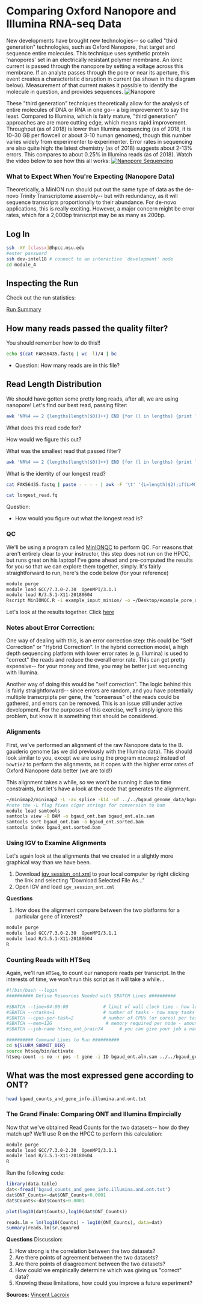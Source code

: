 # Comparing Oxford Nanopore and Illumina RNA-seq Data

New developments have brought new technologies-- so called "third generation" technologies, such as Oxford Nanopore, that target and sequence entire molecules.  This technique uses synthetic protein 'nanopores' set in an electrically resistant polymer membrane. An ionic current is passed through the nanopore by setting a voltage across this membrane. If an analyte passes through the pore or near its aperture, this event creates a characteristic disruption in current (as shown in the diagram below). Measurement of that current makes it possible to identify the molecule in question, and provides sequences.
![Nanopore](https://nanoporetech.com/sites/default/files/s3/inline-images/sequencing-animated_0.gif)

These "third generation" techniques theoretically allow for the analysis of entire molecules of DNA or RNA in one go-- a big improvement to say the least.  Compared to Illumina, which is fairly mature, "third generation" approaches are are more cutting edge, which means rapid improvement.  Throughput (as of 2018) is lower than Illumina sequencing (as of 2018, it is 10–30 GB per flowcell or about 3-10 human genomes), though this number varies widely from experimenter to experimenter.  Error rates in sequencing are also quite high: the latest chemistry (as of 2018) suggests about 2-13% errors.  This compares to about 0.25% in Illumina reads (as of 2018).  Watch the video below to see how this all works:
[![Nanopore Sequencing](https://i.vimeocdn.com/video/734700212_640.jpg)](https://vimeo.com/297106166 "Nanopore Sequencing")

### What to Expect When You're Expecting (Nanopore Data)
Theoretically, a MinION run should put out the same type of data as the de-novo Trinity Transcriptome assembly-- but with redundancy, as it will sequence transcripts proportionally to their abundance.  For de-novo applications, this is really exciting.  However, a major concern might be error rates, which for a 2,000bp transcript may be as many as 200bp.  


## Log In
```bash
ssh -XY [classx]@hpcc.msu.edu
#enter password
ssh dev-intel18 # connect to an interactive 'development' node
cd module_4
```


## Inspecting the Run

Check out the run statistics:

[Run Summary](./images/uruguay_nanopore_run_summary.pdf)


## How many reads passed the quality filter?

You should remember how to do this!!

```bash
echo $(cat FAK56435.fastq | wc -l)/4 | bc
```
+ Question: How many reads are in this file?


## Read Length Distribution

We should have gotten some pretty long reads, after all, we are using nanopore!  Let's find our best read, passing filter:

```bash
awk 'NR%4 == 2 {lengths[length($0)]++} END {for (l in lengths) {print l, lengths[l]}}' FAK56435.fastq | sort -r -n -k1,1 | head
```

What does this read code for?

How would we figure this out?



What was the smallest read that passed filter?

```bash
awk 'NR%4 == 2 {lengths[length($0)]++} END {for (l in lengths) {print l, lengths[l]}}' FAK56435.fastq | sort -r -n -k1,1 | tail
```

What is the identity of our longest read?

```bash
cat FAK56435.fastq | paste - - - - | awk -F '\t' '{L=length($2);if(L>M) {M=L;R=$0;}} END {print R;}' | tr "\t" "\n" > longest_read.fq
```

```bash
cat longest_read.fq
```

Question:
+ How would you figure out what the longest read is?


### QC

We'll be using a program called [MinIONQC](https://github.com/roblanf/minion_qc) to perform QC.  For reasons that aren't entirely clear to your instructor, this step does not run on the HPCC, but runs great on his laptop!  I've gone ahead and pre-computed the results for you so that we can explore them together, simply.  It's fairly straightforward to run, here's the code below (for your reference)

```bash
module purge
module load GCC/7.3.0-2.30  OpenMPI/3.1.1
module load R/3.5.1-X11-20180604
Rscript MinIONQC.R -i example_input_minion/ -o ~/Desktop/example_pore_qc
```
Let's look at the results together.  Click [here](minionqc/README.md)

### Notes about Error Correction:

One way of dealing with this, is an error correction step:  this could be "Self Correction" or "Hybrid Correction".  In the hybrid correction model, a high depth sequencing platform with lower error rates (e.g. Illumina) is used to "correct" the reads and reduce the overall error rate.  This can get pretty expensive-- for your money and time, you may be better just sequencing with Illumina.

Another way of doing this would be "self correction".  The logic behind this is fairly straightforward-- since errors are random, and you have potentially multiple transcrpipts per gene, the "consensus" of the reads could be gathered, and errors can be removed.  This is an issue still under active development.  For the purposes of this exercise, we'll simply ignore this problem, but know it is something that should be considered.

### Alignments
First, we've performed an alignment of the raw Nanopore data to the B. gauderio genome (as we did previously with the Illumina data).  This should look similar to you, except we are using the program `minimap2` instead of `bowtie2` to perform the alignments, as it copes with the higher error rates of Oxford Nanopore data better (we are told!)

This alignment takes a while, so we won't be running it due to time constraints, but let's have a look at the code that generates the alignment.

```bash
~/minimap2/minimap2 -L -ax splice -k14 -uf ../../bgaud_genome_data/bgaud_genome.fa FAK56435.fastq > bgaud_ont.aln.sam
#note the -L flag fixes cigar strings for conversion to bam
module load samtools
samtools view -O BAM -o bgaud_ont.bam bgaud_ont.aln.sam
samtools sort bgaud_ont.bam -o bgaud_ont.sorted.bam
samtools index bgaud_ont.sorted.bam
```

### Using IGV to Examine Alignments
Let's again look at the alignments that we created in a slightly more graphical way than we have been.

1. Download [igv_session_ont.xml](igv_session_ont.xml) to your local computer by right clicking the link and selecting "Download Selected File As..."
2. Open IGV and load `igv_session_ont.xml`

**Questions**
1. How does the alignment compare between the two platforms for a particular gene of interest?


```bash
module purge
module load GCC/7.3.0-2.30  OpenMPI/3.1.1
module load R/3.5.1-X11-20180604
R
```
### Counting Reads with HTSeq
Again, we'll run `HTSeq`, to count our nanopore reads per transcript.  In the interests of time, we won't run this script as it will take a while...

```bash
#!/bin/bash --login
########## Define Resources Needed with SBATCH Lines ##########

#SBATCH --time=04:00:00             # limit of wall clock time - how long the job will run (same as -t)
#SBATCH --ntasks=1                  # number of tasks - how many tasks (nodes) that you require (same as -n)
#SBATCH --cpus-per-task=2           # number of CPUs (or cores) per task (same as -c)
#SBATCH --mem=12G                    # memory required per node - amount of memory (in bytes)
#SBATCH --job-name htseq_ont_brain74      # you can give your job a name for easier identification (same as -J)

########## Command Lines to Run ##########
cd ${SLURM_SUBMIT_DIR}
source htseq/bin/activate
htseq-count -s no -r pos -t gene -i ID bgaud_ont.aln.sam ../../bgaud_genome_data/bgaud_genome.genesonly.gff > brain74_ont.counts
```

## What was the most expressed gene according to ONT?

```bash
head bgaud_counts_and_gene_info.illumina.and.ont.txt
```


### The Grand Finale: Comparing ONT and Illumina Empircially
Now that we've obtained Read Counts for the two datasets-- how do they match up?  We'll use R on the HPCC to perform this calculation:

```bash
module purge
module load GCC/7.3.0-2.30  OpenMPI/3.1.1
module load R/3.5.1-X11-20180604
R
```

Run the following code:

```R
library(data.table)
dat<-fread('bgaud_counts_and_gene_info.illumina.and.ont.txt')
dat$ONT_Counts<-dat$ONT_Counts+0.0001
dat$Counts<-dat$Counts+0.0001

plot(log10(dat$Counts),log10(dat$ONT_Counts))

reads.lm = lm(log10(Counts) ~ log10(ONT_Counts), data=dat)
summary(reads.lm)$r.squared
```

**Questions**
Discussion:
1. How strong is the correlation between the two datasets?
2. Are there points of agreement between the two datasets?
3. Are there points of disagreement between the two datasets?
4. How could we empirically determine which was giving us "correct" data?
5. Knowing these limitations, how could you improve a future experiment?

**Sources:**
[Vincent Lacroix](http://www.genoscope.cns.fr/externe/rna_workshop/slides/Vincent_Lacroix.pdf)

